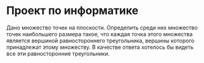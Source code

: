 # Проект по информатике
Дано множество точек на плоскости. Определить среди них множество точек
наибольшего размера такое, что каждая точка этого множества является вершиной
равностороннего треугольника, вершины которого принадлежат этому множеству.
В качестве ответа хотелось бы видеть все эти равносторонние треугольники.
